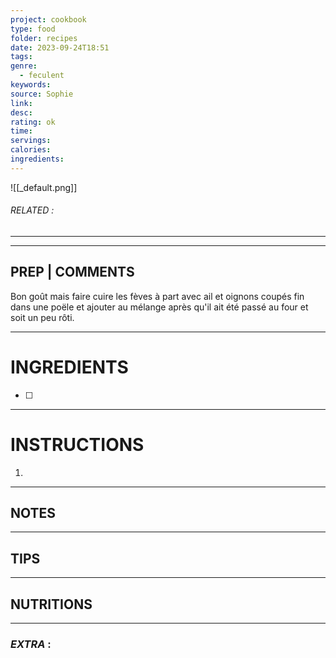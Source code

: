 ```yaml
---
project: cookbook
type: food
folder: recipes
date: 2023-09-24T18:51
tags: 
genre:
  - feculent
keywords: 
source: Sophie
link: 
desc: 
rating: ok
time: 
servings: 
calories: 
ingredients:
---
```


![[_default.png]]
###### *RELATED* : 
---


---
## PREP | COMMENTS

Bon goût mais faire cuire les fèves à part avec ail et oignons coupés fin dans une poële et ajouter au mélange après qu'il ait été passé au four et soit un peu rôti.

---
# INGREDIENTS

- [ ] 

---
# INSTRUCTIONS

1. 

---
## NOTES



---
## TIPS



---
## NUTRITIONS



---
### *EXTRA* :



